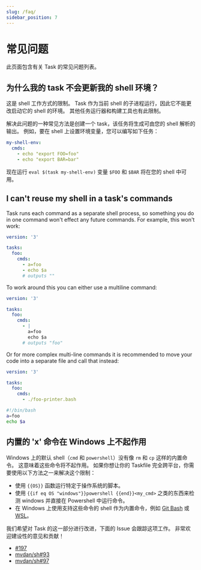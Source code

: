 ```yaml
---
slug: /faq/
sidebar_position: 7
---
```


# 常见问题

此页面包含有关 Task 的常见问题列表。

## 为什么我的 task 不会更新我的 shell 环境？

这是 shell 工作方式的限制。 Task 作为当前 shell 的子进程运行，因此它不能更改启动它的 shell 的环境。 其他任务运行器和构建工具也有此限制。

解决此问题的一种常见方法是创建一个 task，该任务将生成可由您的 shell 解析的输出。 例如，要在 shell 上设置环境变量，您可以编写如下任务：

```yaml
my-shell-env:
  cmds:
    - echo "export FOO=foo"
    - echo "export BAR=bar"
```

现在运行 `eval $(task my-shell-env)` 变量 `$FOO` 和 `$BAR` 将在您的 shell 中可用。

## I can't reuse my shell in a task's commands

Task runs each command as a separate shell process, so something you do in one command won't effect any future commands. For example, this won't work:

```yaml
version: '3'

tasks:
  foo:
    cmds:
      - a=foo
      - echo $a
      # outputs ""
```

To work around this you can either use a multiline command:

```yaml
version: '3'

tasks:
  foo:
    cmds:
      - |
        a=foo
        echo $a
      # outputs "foo"
```

Or for more complex multi-line commands it is recommended to move your code into a separate file and call that instead:

```yaml
version: '3'

tasks:
  foo:
    cmds:
      - ./foo-printer.bash
```

```bash
#!/bin/bash
a=foo
echo $a
```

## 内置的 'x' 命令在 Windows 上不起作用

Windows 上的默认 shell（`cmd` 和 `powershell`）没有像 `rm` 和 `cp` 这样的内置命令。 这意味着这些命令将不起作用。 如果你想让你的 Taskfile 完全跨平台，你需要使用以下方法之一来解决这个限制：

- 使用 `{{OS}}` 函数运行特定于操作系统的脚本。
- 使用 `{{if eq OS "windows"}}powershell {{end}}<my_cmd>` 之类的东西来检测 windows 并直接在 Powershell 中运行命令。
- 在 Windows 上使用支持这些命令的 shell 作为内置命令，例如 [Git Bash][git-bash] 或 [WSL][wsl]。

我们希望对 Task 的这一部分进行改进，下面的 Issue 会跟踪这项工作。 非常欢迎建设性的意见和贡献！

- [#197](https://github.com/go-task/task/issues/197)
- [mvdan/sh#93](https://github.com/mvdan/sh/issues/93)
- [mvdan/sh#97](https://github.com/mvdan/sh/issues/97)

<!-- prettier-ignore-start -->

<!-- prettier-ignore-end -->
[git-bash]: https://gitforwindows.org/
[wsl]: https://learn.microsoft.com/en-us/windows/wsl/install
